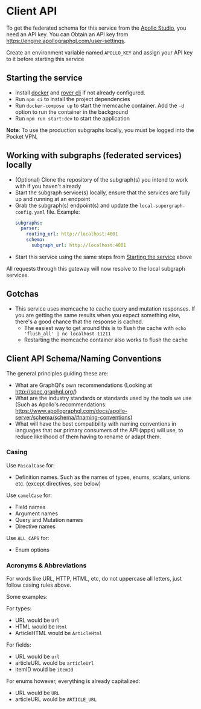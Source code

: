 # Client API

To get the federated schema for this service from the [Apollo Studio](https://studio.apollographql.com/), you need an API key.
You can Obtain an API key from https://engine.apollographql.com/user-settings. 

Create an environment variable named `APOLLO_KEY` and assign your API key to it before starting this service

## <a name="starting"></a> Starting the service
- Install [docker](https://www.docker.com/) and [rover cli](https://www.apollographql.com/docs/rover/getting-started) if not already configured.
- Run `npm ci` to install the project dependencies
- Run `docker-compose up` to start the memcache container. Add the `-d` option to run the container in the background
- Run `npm run start:dev` to start the application

**Note**: To use the production subgraphs locally, you must be logged into the Pocket VPN.

## Working with subgraphs (federated services) locally
- (Optional) Clone the repository of the subgraph(s) you intend to work with if you haven't already
- Start the subgraph service(s) locally, ensure that the services are fully up and running at an endpoint
- Grab the subgraph(s) endpoint(s) and update the `local-supergraph-config.yaml` file. Example:
  ```yaml
  subgraphs:
    parser:
      routing_url: http://localhost:4001
      schema:
        subgraph_url: http://localhost:4001
  ```
- Start this service using the same steps from [Starting the service](#starting) above

All requests through this gateway will now resolve to the local subgraph services.

## Gotchas
- This service uses memcache to cache query and mutation responses. If you are getting the same results when you expect something else, there's a good chance that the response is cached.
  - The easiest way to get around this is to flush the cache with `echo 'flush_all' | nc localhost 11211`
  - Restarting the memcache container also works to flush the cache

## Client API Schema/Naming Conventions

The general principles guiding these are:
* What are GraphQl's own recommendations (Looking at http://spec.graphql.org/)
* What are the industry standards or standards used by the tools we use (Such as Apollo's recommendations: https://www.apollographql.com/docs/apollo-server/schema/schema/#naming-conventions)
* What will have the best compatibility with naming conventions in languages that our primary consumers of the API (apps) will use, to reduce likelihood of them having to rename or adapt them.

### Casing

Use `PascalCase` for:
* Definition names. Such as the names of types, enums, scalars, unions etc. (except directives, see below)

Use `camelCase` for:
* Field names
* Argument names
* Query and Mutation names
* Directive names

Use `ALL_CAPS` for:
* Enum options


### Acronyms & Abbreviations

For words like URL, HTTP, HTML, etc, do not uppercase all letters, just follow casing rules above. 

Some examples:

For types:
* URL would be `Url`
* HTML would be `Html`
* ArticleHTML would be `ArticleHtml`

For fields:
* URL would be `url`
* articleURL would be `articleUrl`
* itemID would be `itemId`

For enums however, everything is already capitalized:
* URL would be `URL`
* articleURL would be `ARTICLE_URL`


